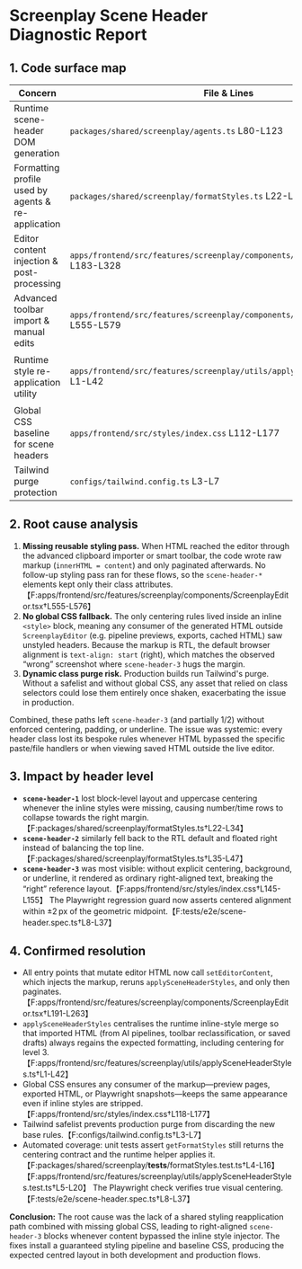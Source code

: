 # Screenplay Scene Header Diagnostic Report

## 1. Code surface map

| Concern | File & Lines | Notes |
| --- | --- | --- |
| Runtime scene-header DOM generation | `packages/shared/screenplay/agents.ts` L80-L123 | `SceneHeaderAgent` creates the combined container, spans for `scene-header-1/2`, and a dedicated block for `scene-header-3` when a specific place exists.【F:packages/shared/screenplay/agents.ts†L80-L123】 |
| Formatting profile used by agents & re-application | `packages/shared/screenplay/formatStyles.ts` L22-L75 | `getFormatStyles` merges base RTL styles with per-class overrides (now including block-level/centering attributes).【F:packages/shared/screenplay/formatStyles.ts†L22-L76】 |
| Editor content injection & post-processing | `apps/frontend/src/features/screenplay/components/ScreenplayEditor.tsx` L183-L328 | New `setEditorContent` helper rehydrates HTML from pipeline/toolbar flows and invokes `applySceneHeaderStyles` before pagination; paste/file handlers now rely on it.【F:apps/frontend/src/features/screenplay/components/ScreenplayEditor.tsx†L183-L328】 |
| Advanced toolbar import & manual edits | `apps/frontend/src/features/screenplay/components/ScreenplayEditor.tsx` L555-L579 | Advanced clipboard + smart editing toolbars now funnel updates through `setEditorContent`, ensuring the scene-header styles are re-applied consistently.【F:apps/frontend/src/features/screenplay/components/ScreenplayEditor.tsx†L555-L576】 |
| Runtime style re-application utility | `apps/frontend/src/features/screenplay/utils/applySceneHeaderStyles.ts` L1-L42 | Traverses imported content and merges computed format styles into inline styles so that dynamic inserts keep the expected formatting.【F:apps/frontend/src/features/screenplay/utils/applySceneHeaderStyles.ts†L1-L42】 |
| Global CSS baseline for scene headers | `apps/frontend/src/styles/index.css` L112-L177 | Adds canonical class rules for `.scene-header-1/2/3`, top-line, and container to guarantee centering/whitespace even without inline overrides.【F:apps/frontend/src/styles/index.css†L112-L177】 |
| Tailwind purge protection | `configs/tailwind.config.ts` L3-L7 | Safelists the scene-header class names so production builds keep the global styles alive.【F:configs/tailwind.config.ts†L3-L7】 |

## 2. Root cause analysis

1. **Missing reusable styling pass.** When HTML reached the editor through the advanced clipboard importer or smart toolbar, the code wrote raw markup (`innerHTML = content`) and only paginated afterwards. No follow-up styling pass ran for these flows, so the `scene-header-*` elements kept only their class attributes.【F:apps/frontend/src/features/screenplay/components/ScreenplayEditor.tsx†L555-L576】
2. **No global CSS fallback.** The only centering rules lived inside an inline `<style>` block, meaning any consumer of the generated HTML outside `ScreenplayEditor` (e.g. pipeline previews, exports, cached HTML) saw unstyled headers. Because the markup is RTL, the default browser alignment is `text-align: start` (right), which matches the observed “wrong” screenshot where `scene-header-3` hugs the margin.
3. **Dynamic class purge risk.** Production builds run Tailwind's purge. Without a safelist and without global CSS, any asset that relied on class selectors could lose them entirely once shaken, exacerbating the issue in production.

Combined, these paths left `scene-header-3` (and partially 1/2) without enforced centering, padding, or underline. The issue was systemic: every header class lost its bespoke rules whenever HTML bypassed the specific paste/file handlers or when viewing saved HTML outside the live editor.

## 3. Impact by header level

- **`scene-header-1`** lost block-level layout and uppercase centering whenever the inline styles were missing, causing number/time rows to collapse towards the right margin.【F:packages/shared/screenplay/formatStyles.ts†L22-L34】
- **`scene-header-2`** similarly fell back to the RTL default and floated right instead of balancing the top line.【F:packages/shared/screenplay/formatStyles.ts†L35-L47】
- **`scene-header-3`** was most visible: without explicit centering, background, or underline, it rendered as ordinary right-aligned text, breaking the “right” reference layout.【F:apps/frontend/src/styles/index.css†L145-L155】 The Playwright regression guard now asserts centered alignment within ±2 px of the geometric midpoint.【F:tests/e2e/scene-header.spec.ts†L8-L37】

## 4. Confirmed resolution

- All entry points that mutate editor HTML now call `setEditorContent`, which injects the markup, reruns `applySceneHeaderStyles`, and only then paginates.【F:apps/frontend/src/features/screenplay/components/ScreenplayEditor.tsx†L191-L263】
- `applySceneHeaderStyles` centralises the runtime inline-style merge so that imported HTML (from AI pipelines, toolbar reclassification, or saved drafts) always regains the expected formatting, including centering for level 3.【F:apps/frontend/src/features/screenplay/utils/applySceneHeaderStyles.ts†L1-L42】
- Global CSS ensures any consumer of the markup—preview pages, exported HTML, or Playwright snapshots—keeps the same appearance even if inline styles are stripped.【F:apps/frontend/src/styles/index.css†L118-L177】
- Tailwind safelist prevents production purge from discarding the new base rules.【F:configs/tailwind.config.ts†L3-L7】
- Automated coverage: unit tests assert `getFormatStyles` still returns the centering contract and the runtime helper applies it.【F:packages/shared/screenplay/__tests__/formatStyles.test.ts†L4-L16】【F:apps/frontend/src/features/screenplay/utils/applySceneHeaderStyles.test.ts†L5-L20】 The Playwright check verifies true visual centering.【F:tests/e2e/scene-header.spec.ts†L8-L37】

**Conclusion:** The root cause was the lack of a shared styling reapplication path combined with missing global CSS, leading to right-aligned `scene-header-3` blocks whenever content bypassed the inline style injector. The fixes install a guaranteed styling pipeline and baseline CSS, producing the expected centred layout in both development and production flows.
